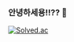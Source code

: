 ### 안녕하세용!!?? 👋

[![Solved.ac](http://mazassumnida.wtf/api/v2/generate_badge?boj=rnjsrldud2003)](https://solved.ac/profile/rnjsrldud2003)

